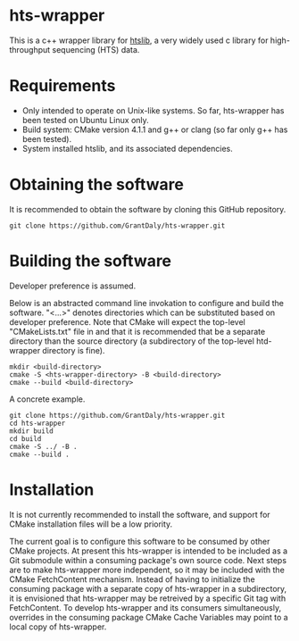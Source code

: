 # hts-wrapper
This is a c++ wrapper library for [htslib](https://github.com/samtools/htslib), a very widely used c library for high-throughput sequencing (HTS) data.

# Requirements
- Only intended to operate on Unix-like systems. So far, hts-wrapper has been tested on Ubuntu Linux only.
- Build system: CMake version 4.1.1 and g++ or clang (so far only g++ has been tested).
- System installed htslib, and its associated dependencies.

# Obtaining the software
It is recommended to obtain the software by cloning this GitHub repository.
```
git clone https://github.com/GrantDaly/hts-wrapper.git
```

# Building the software
Developer preference is assumed. 

Below is an abstracted command line invokation to configure and build the software. "<...>" denotes directories which can be substituted based on developer preference. Note that CMake will expect the top-level "CMakeLists.txt" file in <hts-wrapper-directory> and that it is recommended that <build-directory> be a separate directory than the source directory (a subdirectory of the top-level htd-wrapper directory is fine).

```
mkdir <build-directory>
cmake -S <hts-wrapper-directory> -B <build-directory>
cmake --build <build-directory>
```
A concrete example.
```
git clone https://github.com/GrantDaly/hts-wrapper.git
cd hts-wrapper
mkdir build
cd build
cmake -S ../ -B .
cmake --build .
```
# Installation
It is not currently recommended to install the software, and support for CMake installation files will be a low priority. 

The current goal is to configure this software to be consumed by other CMake projects. At present this hts-wrapper is intended to be included as a Git submodule within a consuming package's own source code. Next steps are to make hts-wrapper more independent, so it may be included with the CMake FetchContent mechanism. Instead of having to initialize the consuming package with a separate copy of hts-wrapper in a subdirectory, it is envisioned that hts-wrapper may be retreived by a specific Git tag with FetchContent. To develop hts-wrapper and its consumers simultaneously, overrides in the consuming package CMake Cache Variables may point to a local copy of hts-wrapper. 
